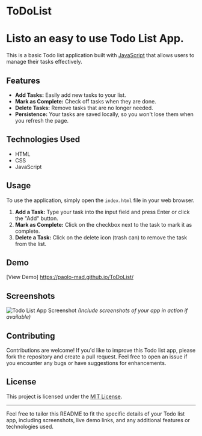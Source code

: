 # ToDoList

# Listo an easy to use Todo List App. 

This is a basic Todo list application built with [JavaScript](https://developer.mozilla.org/en-US/docs/Web/JavaScript) that allows users to manage their tasks effectively.

## Features

- **Add Tasks:** Easily add new tasks to your list.
- **Mark as Complete:** Check off tasks when they are done.
- **Delete Tasks:** Remove tasks that are no longer needed.
- **Persistence:** Your tasks are saved locally, so you won't lose them when you refresh the page.

## Technologies Used

- HTML
- CSS
- JavaScript

## Usage

To use the application, simply open the `index.html` file in your web browser.

1. **Add a Task:** Type your task into the input field and press Enter or click the "Add" button.
2. **Mark as Complete:** Click on the checkbox next to the task to mark it as complete.
3. **Delete a Task:** Click on the delete icon (trash can) to remove the task from the list.

## Demo

[View Demo]  https://paolo-mad.github.io/ToDoList/

## Screenshots

![Todo List App Screenshot](screenshot.png)
*(Include screenshots of your app in action if available)*

## Contributing

Contributions are welcome! If you'd like to improve this Todo list app, please fork the repository and create a pull request. Feel free to open an issue if you encounter any bugs or have suggestions for enhancements.

## License

This project is licensed under the [MIT License](LICENSE).

---

Feel free to tailor this README to fit the specific details of your Todo list app, including screenshots, live demo links, and any additional features or technologies used.
